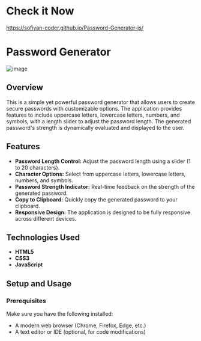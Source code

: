 # Check it Now
https://sofiyan-coder.github.io/Password-Generator-js/


# Password Generator
![image](https://github.com/user-attachments/assets/8aba3678-e95d-4439-ac43-62a8313b0134)


## Overview

This is a simple yet powerful password generator that allows users to create secure passwords with customizable options. The application provides features to include uppercase letters, lowercase letters, numbers, and symbols, with a length slider to adjust the password length. The generated password's strength is dynamically evaluated and displayed to the user.

## Features

- **Password Length Control:** Adjust the password length using a slider (1 to 20 characters).
- **Character Options:** Select from uppercase letters, lowercase letters, numbers, and symbols.
- **Password Strength Indicator:** Real-time feedback on the strength of the generated password.
- **Copy to Clipboard:** Quickly copy the generated password to your clipboard.
- **Responsive Design:** The application is designed to be fully responsive across different devices.

## Technologies Used

- **HTML5**
- **CSS3**
- **JavaScript**

## Setup and Usage

### Prerequisites

Make sure you have the following installed:

- A modern web browser (Chrome, Firefox, Edge, etc.)
- A text editor or IDE (optional, for code modifications)


